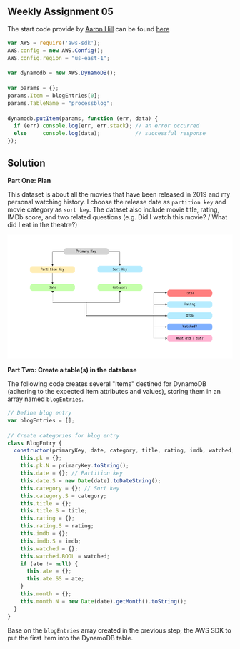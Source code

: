## Weekly Assignment 05

The start code provide by [Aaron Hill](https://github.com/aaronxhill) can be found [here](https://github.com/visualizedata/data-structures/blob/master/weekly_assignment_05.md)

```javascript
var AWS = require('aws-sdk');
AWS.config = new AWS.Config();
AWS.config.region = "us-east-1";

var dynamodb = new AWS.DynamoDB();

var params = {};
params.Item = blogEntries[0]; 
params.TableName = "processblog";

dynamodb.putItem(params, function (err, data) {
  if (err) console.log(err, err.stack); // an error occurred
  else     console.log(data);           // successful response
});
```

## Solution
**Part One: Plan**

This dataset is about all the movies that have been released in 2019 and my personal watching history. I choose the release date as `partition key` and movie category as `sort key`. The dataset also include movie title, rating, IMDb score, and two related questions (e.g. Did I watch this movie? / What did I eat in the theatre?)

![illustrative images](./data-model.png)

**Part Two: Create a table(s) in the database**

The following code creates several "Items" destined for DynamoDB (adhering to the expected Item attributes and values), storing them in an array named `blogEntries`.

```javascript
// Define blog entry
var blogEntries = [];

// Create categories for blog entry
class BlogEntry {
  constructor(primaryKey, date, category, title, rating, imdb, watched, ate) {
    this.pk = {};
    this.pk.N = primaryKey.toString();
    this.date = {}; // Partition key
    this.date.S = new Date(date).toDateString();
    this.category = {}; // Sort key
    this.category.S = category;
    this.title = {};
    this.title.S = title;
    this.rating = {};
    this.rating.S = rating;
    this.imdb = {};
    this.imdb.S = imdb;
    this.watched = {};
    this.watched.BOOL = watched;
    if (ate != null) {
      this.ate = {};
      this.ate.SS = ate;
    }
    this.month = {};
    this.month.N = new Date(date).getMonth().toString();
  }
}
```

Base on the `blogEntries` array created in the previous step, the AWS SDK to put the first Item into the DynamoDB table. 
